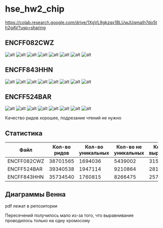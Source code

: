 # hse_hw2_chip

https://colab.research.google.com/drive/1XgVL9gkzqx1BLUwJUqmaIh7do5th2gAV?usp=sharing

##	ENCFF082CWZ

![alt](https://github.com/dickstremism/hse_hw2_chip/blob/master/data/CWZ/1.png)
![alt](https://github.com/dickstremism/hse_hw2_chip/blob/master/data/CWZ/2.png)
![alt](https://github.com/dickstremism/hse_hw2_chip/blob/master/data/CWZ/3.png)
![alt](https://github.com/dickstremism/hse_hw2_chip/blob/master/data/CWZ/4.png)
![alt](https://github.com/dickstremism/hse_hw2_chip/blob/master/data/CWZ/5.png)
![alt](https://github.com/dickstremism/hse_hw2_chip/blob/master/data/CWZ/6.png)
![alt](https://github.com/dickstremism/hse_hw2_chip/blob/master/data/CWZ/7.png)
![alt](https://github.com/dickstremism/hse_hw2_chip/blob/master/data/CWZ/8.png)

##	ENCFF843HHN

![alt](https://github.com/dickstremism/hse_hw2_chip/blob/master/data/HHN/1.png)
![alt](https://github.com/dickstremism/hse_hw2_chip/blob/master/data/HHN/2.png)
![alt](https://github.com/dickstremism/hse_hw2_chip/blob/master/data/HHN/3.png)
![alt](https://github.com/dickstremism/hse_hw2_chip/blob/master/data/HHN/4.png)
![alt](https://github.com/dickstremism/hse_hw2_chip/blob/master/data/HHN/5.png)
![alt](https://github.com/dickstremism/hse_hw2_chip/blob/master/data/HHN/6.png)
![alt](https://github.com/dickstremism/hse_hw2_chip/blob/master/data/HHN/7.png)
![alt](https://github.com/dickstremism/hse_hw2_chip/blob/master/data/HHN/8.png)

## ENCFF524BAR

![alt](https://github.com/dickstremism/hse_hw2_chip/blob/master/data/BAR/1.png)
![alt](https://github.com/dickstremism/hse_hw2_chip/blob/master/data/BAR/2.png)
![alt](https://github.com/dickstremism/hse_hw2_chip/blob/master/data/BAR/3.png)
![alt](https://github.com/dickstremism/hse_hw2_chip/blob/master/data/BAR/4.png)
![alt](https://github.com/dickstremism/hse_hw2_chip/blob/master/data/BAR/5.png)
![alt](https://github.com/dickstremism/hse_hw2_chip/blob/master/data/BAR/6.png)
![alt](https://github.com/dickstremism/hse_hw2_chip/blob/master/data/BAR/7.png)
![alt](https://github.com/dickstremism/hse_hw2_chip/blob/master/data/BAR/8.png)

Качество ридов хорошее, подрезание чтений не нужно

## Статистика

Файл | Кол-во ридов | Кол-во уникальных | Кол-во не уникальных | Кол-во не выровненных
--- | --- | --- | --- |--- 
ENCFF082CWZ | 38701565 | 1694036 | 5439002 | 31568527
ENCFF524BAR | 39340538 | 1947114 | 9210864 | 28182560
ENCFF843HHN | 35734540 | 1760815 | 8266475 | 25707250

## Диаграммы Венна

pdf лежат в репозитории

Пересечений получилось мало из-за того, что выравнивание проводилось только на одну хромосому
